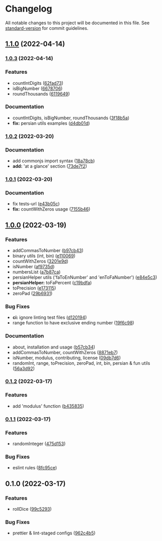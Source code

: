 # Changelog

All notable changes to this project will be documented in this file. See [standard-version](https://github.com/conventional-changelog/standard-version) for commit guidelines.

## [1.1.0](https://github.com/Sinakhx/number-slayer/compare/v1.0.3...v1.1.0) (2022-04-14)

### [1.0.3](https://github.com/Sinakhx/number-slayer/compare/v1.0.2...v1.0.3) (2022-04-14)


### Features

* countIntDigits ([62fad73](https://github.com/Sinakhx/number-slayer/commit/62fad73268238aa90717780171c267b0ee78dcc1))
* isBigNumber ([6678706](https://github.com/Sinakhx/number-slayer/commit/667870605197c266afea562c30c94a6ea842e04d))
* roundThousands ([6119649](https://github.com/Sinakhx/number-slayer/commit/61196490bf9fff9db6f41f43d5bc4a5c831eaa98))


### Documentation

* countIntDigits, isBigNumber, roundThousands ([3f18b5a](https://github.com/Sinakhx/number-slayer/commit/3f18b5aee92d8892d6963ceb4820f8128942b0f1))
* **fix:** persian utils examples ([d4db01d](https://github.com/Sinakhx/number-slayer/commit/d4db01dacee88a7afa51c8eb6320f5bb46379a02))

### [1.0.2](https://github.com/Sinakhx/number-slayer/compare/v1.0.1...v1.0.2) (2022-03-20)


### Documentation

* add commonjs import syntax ([18a78cb](https://github.com/Sinakhx/number-slayer/commit/18a78cbbcdc58055fcfa8d9067842ed4a62d0e25))
* **add:** 'at a glance' section ([73de7f2](https://github.com/Sinakhx/number-slayer/commit/73de7f27c5f49f218774b43e192f90938782de6b))

### [1.0.1](https://github.com/Sinakhx/number-slayer/compare/v1.0.0...v1.0.1) (2022-03-20)


### Documentation

* fix tests-url ([e43b05c](https://github.com/Sinakhx/number-slayer/commit/e43b05cb267de0afc3c93a82074a43a95565d967))
* **fix:** countWithZeros usage ([7155b46](https://github.com/Sinakhx/number-slayer/commit/7155b460ea97d79de8d97e0c766b5745c7c7f2c8))

## [1.0.0](https://github.com/Sinakhx/number-slayer/compare/v0.1.2...v1.0.0) (2022-03-19)


### Features

* addCommasToNumber ([b97cb43](https://github.com/Sinakhx/number-slayer/commit/b97cb43574f7ff69690a808b9250819fcf938a79))
* binary utils (int, bin) ([e110069](https://github.com/Sinakhx/number-slayer/commit/e1100694b11dd5b72f9c1ea8176a5c9cd9d6f50a))
* countWithZeros ([3201e9d](https://github.com/Sinakhx/number-slayer/commit/3201e9d4e7ad73fe2aa35f187de8dbd141ac0a5c))
* isNumber ([af9735d](https://github.com/Sinakhx/number-slayer/commit/af9735dba72c9d7ca55aac827ab1b8d839c59a23))
* numbersList ([a7b87ca](https://github.com/Sinakhx/number-slayer/commit/a7b87ca15c1c456249338eecfdc56a5f0a96a6b6))
* persianHelper utils ('faToEnNumber' and 'enToFaNumber') ([e84e5c3](https://github.com/Sinakhx/number-slayer/commit/e84e5c38b2d83a6fc4900d47b9cc693763ee70b9))
* **persianHelper:** toFaPercent ([c19bdfa](https://github.com/Sinakhx/number-slayer/commit/c19bdfad7313c7d3ef1c0b8adcacd64efb614c7f))
* toPrecision ([e173115](https://github.com/Sinakhx/number-slayer/commit/e1731158ad5de46611cdee75e674023cc780f8e7))
* zeroPad ([29b6931](https://github.com/Sinakhx/number-slayer/commit/29b69318e2c4d1d76ebc7240ec23d4b82817c7ec))


### Bug Fixes

* **ci:** ignore linting test files ([d120194](https://github.com/Sinakhx/number-slayer/commit/d120194d39f153487e1012c44eff66750c37bf35))
* range function to have exclusive ending number ([19f6c98](https://github.com/Sinakhx/number-slayer/commit/19f6c98650494dfbe3c00f640c5ba813f678e661))


### Documentation

* about, installation and usage ([b57cb34](https://github.com/Sinakhx/number-slayer/commit/b57cb34e2cdbdc651b7228e876c174c05ff89b46))
* addCommasToNumber, countWithZeros ([8871eb7](https://github.com/Sinakhx/number-slayer/commit/8871eb75e83085a7fdf621b12c0d7702e6221f6f))
* isNumber, modulus, contributing, license ([09db7d6](https://github.com/Sinakhx/number-slayer/commit/09db7d679c77429f209089b8c39b385bcb2451d9))
* randomInt, range, toPrecision, zeroPad, int, bin, persian & fun utils ([56a3d92](https://github.com/Sinakhx/number-slayer/commit/56a3d927acd38bc3fcea2cf6b4653f933fc47de3))

### [0.1.2](https://github.com/Sinakhx/number-slayer/compare/v0.1.1...v0.1.2) (2022-03-17)


### Features

* add 'modulus' function ([b435835](https://github.com/Sinakhx/number-slayer/commit/b4358356d60f10bb2d7f891174cafca427dcea01))

### [0.1.1](https://github.com/Sinakhx/number-slayer/compare/v0.1.0...v0.1.1) (2022-03-17)


### Features

* randomInteger ([475d153](https://github.com/Sinakhx/number-slayer/commit/475d15300e9c72f437b0d0abea874e396e105592))


### Bug Fixes

* eslint rules ([8fc95ce](https://github.com/Sinakhx/number-slayer/commit/8fc95ced8bef243ac16f5fe3a3315e1619bb227d))

## 0.1.0 (2022-03-17)


### Features

* rollDice ([99c5293](https://github.com/Sinakhx/number-slayer/commit/99c5293470e1e140383d9c09ab955aa12fe0ea47))


### Bug Fixes

* prettier & lint-staged configs ([962c4b5](https://github.com/Sinakhx/number-slayer/commit/962c4b53d8f71d33dd2846a6c105690c689d375b))